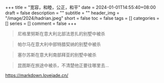 +++
title = "宽容，和睦，公正，和平"
date = 2024-01-01T14:55:40+08:00
draft = false
description = ""
subtitle = ""
header_img = "/image/2024/hadrian.jpeg"
short = false
toc = false
tags = []
categories = []
series = []
comment = false
+++

> 尼格里努斯在意大利北部法恩扎的别墅中被杀

> 帕尔马在意大利中部特腊契纳的别墅中被杀

> 塞尔苏斯在意大利南部拜亚的别墅中被杀

> 昆图斯在旅途中被杀，不清楚他正要往哪里去...

https://markdown.lovejade.cn/
